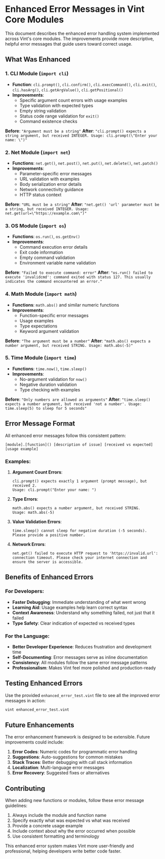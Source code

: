 # Enhanced Error Messages in Vint Core Modules

This document describes the enhanced error handling system implemented across Vint's core modules. The improvements provide more descriptive, helpful error messages that guide users toward correct usage.

## What Was Enhanced

### 1. **CLI Module** (`import cli`)
- **Function**: `cli.prompt()`, `cli.confirm()`, `cli.execCommand()`, `cli.exit()`, `cli.hasArg()`, `cli.getArgValue()`, `cli.getPositional()`
- **Improvements**:
  - Specific argument count errors with usage examples
  - Type validation with expected types
  - Empty string validation
  - Status code range validation for `exit()`
  - Command existence checks

**Before**: `"Argument must be a string"`
**After**: `"cli.prompt() expects a string argument, but received INTEGER. Usage: cli.prompt(\"Enter your name: \")"`

### 2. **Net Module** (`import net`)
- **Functions**: `net.get()`, `net.post()`, `net.put()`, `net.delete()`, `net.patch()`
- **Improvements**:
  - Parameter-specific error messages
  - URL validation with examples
  - Body serialization error details
  - Network connectivity guidance
  - HTTP status context

**Before**: `"URL must be a string"`
**After**: `"net.get() 'url' parameter must be a string, but received INTEGER. Usage: net.get(url=\"https://example.com\")"`

### 3. **OS Module** (`import os`)
- **Functions**: `os.run()`, `os.getEnv()`
- **Improvements**:
  - Command execution error details
  - Exit code information
  - Empty command validation
  - Environment variable name validation

**Before**: `"Failed to execute command: error"`
**After**: `"os.run() failed to execute 'invalidcmd': command exited with status 127. This usually indicates the command encountered an error."`

### 4. **Math Module** (`import math`)
- **Functions**: `math.abs()` and similar numeric functions
- **Improvements**:
  - Function-specific error messages
  - Usage examples
  - Type expectations
  - Keyword argument validation

**Before**: `"The argument must be a number"`
**After**: `"math.abs() expects a number argument, but received STRING. Usage: math.abs(-5)"`

### 5. **Time Module** (`import time`)
- **Functions**: `time.now()`, `time.sleep()`
- **Improvements**:
  - No-argument validation for `now()`
  - Negative duration validation
  - Type checking with examples

**Before**: `"Only numbers are allowed as arguments"`
**After**: `"time.sleep() expects a number argument, but received 'not a number'. Usage: time.sleep(5) to sleep for 5 seconds"`

## Error Message Format

All enhanced error messages follow this consistent pattern:

```
[module].[function]() [description of issue] [received vs expected] [usage example]
```

### Examples:

1. **Argument Count Errors**:
   ```
   cli.prompt() expects exactly 1 argument (prompt message), but received 2. 
   Usage: cli.prompt("Enter your name: ")
   ```

2. **Type Errors**:
   ```
   math.abs() expects a number argument, but received STRING. 
   Usage: math.abs(-5)
   ```

3. **Value Validation Errors**:
   ```
   time.sleep() cannot sleep for negative duration (-5 seconds). 
   Please provide a positive number.
   ```

4. **Network Errors**:
   ```
   net.get() failed to execute HTTP request to 'https://invalid.url': 
   connection timeout. Please check your internet connection and ensure the server is accessible.
   ```

## Benefits of Enhanced Errors

### For Developers:
- **Faster Debugging**: Immediate understanding of what went wrong
- **Learning Aid**: Usage examples help learn correct syntax
- **Context Awareness**: Understand why something failed, not just that it failed
- **Type Safety**: Clear indication of expected vs received types

### For the Language:
- **Better Developer Experience**: Reduces frustration and development time
- **Self-Documenting**: Error messages serve as inline documentation
- **Consistency**: All modules follow the same error message patterns
- **Professionalism**: Makes Vint feel more polished and production-ready

## Testing Enhanced Errors

Use the provided `enhanced_error_test.vint` file to see all the improved error messages in action:

```bash
vint enhanced_error_test.vint
```

## Future Enhancements

The error enhancement framework is designed to be extensible. Future improvements could include:

1. **Error Codes**: Numeric codes for programmatic error handling
2. **Suggestions**: Auto-suggestions for common mistakes
3. **Stack Traces**: Better debugging with call stack information
4. **Localization**: Multi-language error messages
5. **Error Recovery**: Suggested fixes or alternatives

## Contributing

When adding new functions or modules, follow these error message guidelines:

1. Always include the module and function name
2. Specify exactly what was expected vs what was received
3. Provide a concrete usage example
4. Include context about why the error occurred when possible
5. Use consistent formatting and terminology

This enhanced error system makes Vint more user-friendly and professional, helping developers write better code faster.
